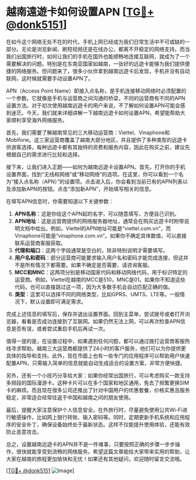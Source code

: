 # 越南遠遊卡如何设置APN [[TG💪+ @donk5151](https://t.me/s/donk5151)]

在如今这个网络无处不在的时代，手机上网已经成为我们日常生活中不可或缺的一部分。无论是浏览新闻、刷短视频还是在线办公，都离不开稳定的网络支持。而当我们出国旅行时，如何让我们的手机在国外也能顺畅地连接互联网，就成为了一个需要解决的问题。特别是在东南亚国家如越南，一张好的远遊卡能够为我们提供便捷的网络服务。但问题来了，很多小伙伴拿到越南远遊卡后发现，手机并没有自动联网，这时候就需要手动设置APN了。

APN（Access Point Name）即接入点名称，是手机连接移动网络时必须配置的一个参数。它就像是手机与运营商之间沟通的桥梁，不同的运营商有不同的APN设置方法。对于初次使用越南远遊卡的用户来说，不了解如何设置APN可能会感到迷茫。今天，我们就来详细讲解一下越南远遊卡如何设置APN，希望能帮助大家顺利享受海外网络服务。

首先，我们需要了解越南常见的三大移动运营商：Viettel、Vinaphone和Mobifone。这三家运营商覆盖了越南大部分地区，并且提供了多种类型的远遊卡供游客选择。每种远遊卡都有其独特的资费和服务内容，因此在购买之前，建议先根据自己的需求进行比较和选择。

接下来，让我们进入正题——如何为越南远遊卡设置APN。首先，打开你的手机设置界面，找到“无线和网络”或“移动网络”的选项。在这里，你可以看到一个名为“接入点名称（APN）”的设置项。点击进入后，你会看到当前已有的APN列表以及添加新APN的按钮。点击“添加新APN”，开始填写相关的信息。

在填写APN信息时，你需要知道以下关键参数：

1. **APN名称**：这是你给这个APN起的名字，可以随意填写，方便自己识别。
2. **APN地址**：这是运营商提供的网络服务器地址，通常会在购买远遊卡时附带说明文档中给出。例如，Viettel的APN地址可能是“viettel.com.vn”，而Vinaphone可能是“vinaphone.com.vn”。如果你不确定具体数值，可以直接联系运营商客服获取。
3. **代理和端口**：这两个字段通常是空白的，除非特别说明才需要填写。
4. **用户名和密码**：部分运营商可能要求输入用户名和密码才能完成连接，但这并不是所有情况下都需要。如果不确定是否需要，请咨询客服。
5. **MCC和MNC**：这两项分别是移动国家代码和移动网络代码，用于标识特定的运营商。例如，Viettel在越南的MCC是510，MNC是01。如果你不知道这些代码，也可以直接跳过这一项，因为大多数手机会自动匹配正确的值。
6. **类型**：这里可以选择不同的网络类型，比如GPRS、UMTS、LTE等。一般情况下，默认设置即可满足需求。

完成上述信息的填写后，保存并退出设置界面。回到主菜单，尝试拨号或者打开浏览器，看看是否成功连接到了互联网。如果仍然无法上网，可以再次检查APN信息是否有误，或者尝试重启手机后再试一次。

值得一提的是，在设置过程中，如果遇到任何问题，都可以通过拨打运营商客服热线寻求帮助。越南三大运营商都提供了24小时的客户服务，他们可以为你提供更具体的指导和支持。此外，现在市面上也有一些专门的应用程序可以帮助用户快速配置APN，只需输入简单的信息就能自动生成适合的设置方案，非常方便快捷。

另外，还有一个小技巧分享给大家：如果你经常出国旅行，可以考虑购买一款支持多频段的国际漫游卡。这种卡片可以在多个国家和地区通用，免去了频繁更换SIM卡的麻烦。而且现在很多公司还推出了针对中国用户的优惠套餐，价格实惠且服务稳定，非常适合经常往返于中国和越南之间的朋友使用。

最后，提醒大家注意保护个人信息安全。在外旅行时，尽量避免使用公共Wi-Fi进行敏感操作，比如网上银行转账、输入密码等。同时，定期更新手机系统和应用程序的安全补丁，确保设备始终处于最新状态。这样不仅能提升使用体验，还能有效防止恶意攻击。

总之，设置越南远遊卡的APN并不是一件难事，只要按照正确的步骤一步步操作，很快就能享受到流畅的网络服务。希望这篇文章能给大家带来实用的帮助，让大家在越南的旅程更加愉快和无忧！如果还有其他疑问，欢迎随时留言交流哦。

[[TG💪+ @donk5151](https://t.me/s/donk5151) ![Image](https://i.postimg.cc/rwNCRYN7/Snipaste-2025-04-30-17-27-05.png)]